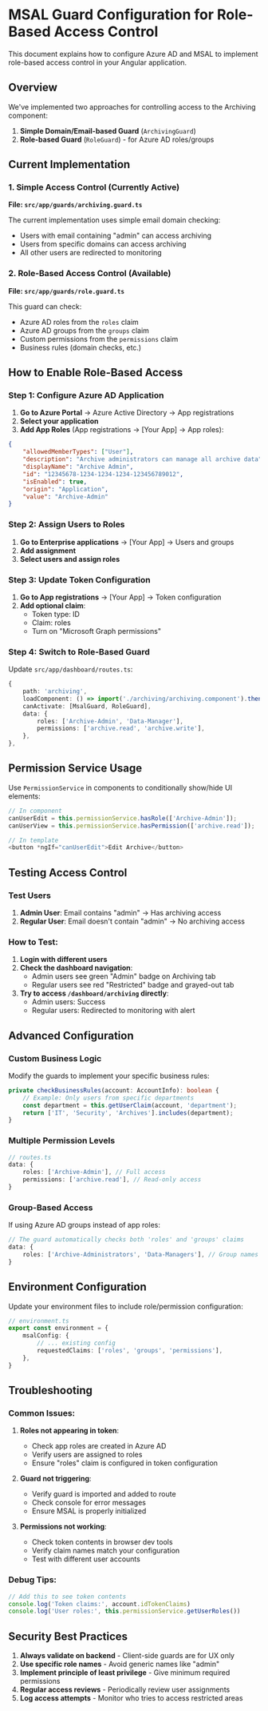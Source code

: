 # MSAL Guard Configuration for Role-Based Access Control

This document explains how to configure Azure AD and MSAL to implement role-based access control in your Angular application.

## Overview

We've implemented two approaches for controlling access to the Archiving component:

1. **Simple Domain/Email-based Guard** (`ArchivingGuard`)
2. **Role-based Guard** (`RoleGuard`) - for Azure AD roles/groups

## Current Implementation

### 1. Simple Access Control (Currently Active)

**File: `src/app/guards/archiving.guard.ts`**

The current implementation uses simple email domain checking:

- Users with email containing "admin" can access archiving
- Users from specific domains can access archiving
- All other users are redirected to monitoring

### 2. Role-Based Access Control (Available)

**File: `src/app/guards/role.guard.ts`**

This guard can check:

- Azure AD roles from the `roles` claim
- Azure AD groups from the `groups` claim
- Custom permissions from the `permissions` claim
- Business rules (domain checks, etc.)

## How to Enable Role-Based Access

### Step 1: Configure Azure AD Application

1. **Go to Azure Portal** → Azure Active Directory → App registrations
2. **Select your application**
3. **Add App Roles** (App registrations → [Your App] → App roles):

```json
{
    "allowedMemberTypes": ["User"],
    "description": "Archive administrators can manage all archive data",
    "displayName": "Archive Admin",
    "id": "12345678-1234-1234-1234-123456789012",
    "isEnabled": true,
    "origin": "Application",
    "value": "Archive-Admin"
}
```

### Step 2: Assign Users to Roles

1. **Go to Enterprise applications** → [Your App] → Users and groups
2. **Add assignment**
3. **Select users and assign roles**

### Step 3: Update Token Configuration

1. **Go to App registrations** → [Your App] → Token configuration
2. **Add optional claim**:
    - Token type: ID
    - Claim: roles
    - Turn on "Microsoft Graph permissions"

### Step 4: Switch to Role-Based Guard

Update `src/app/dashboard/routes.ts`:

```typescript
{
    path: 'archiving',
    loadComponent: () => import('./archiving/archiving.component').then((m) => m.ArchivingComponent),
    canActivate: [MsalGuard, RoleGuard],
    data: {
        roles: ['Archive-Admin', 'Data-Manager'],
        permissions: ['archive.read', 'archive.write'],
    },
},
```

## Permission Service Usage

Use `PermissionService` in components to conditionally show/hide UI elements:

```typescript
// In component
canUserEdit = this.permissionService.hasRole(['Archive-Admin']);
canUserView = this.permissionService.hasPermission(['archive.read']);

// In template
<button *ngIf="canUserEdit">Edit Archive</button>
```

## Testing Access Control

### Test Users

1. **Admin User**: Email contains "admin" → Has archiving access
2. **Regular User**: Email doesn't contain "admin" → No archiving access

### How to Test:

1. **Login with different users**
2. **Check the dashboard navigation**:
    - Admin users see green "Admin" badge on Archiving tab
    - Regular users see red "Restricted" badge and grayed-out tab
3. **Try to access `/dashboard/archiving` directly**:
    - Admin users: Success
    - Regular users: Redirected to monitoring with alert

## Advanced Configuration

### Custom Business Logic

Modify the guards to implement your specific business rules:

```typescript
private checkBusinessRules(account: AccountInfo): boolean {
    // Example: Only users from specific departments
    const department = this.getUserClaim(account, 'department');
    return ['IT', 'Security', 'Archives'].includes(department);
}
```

### Multiple Permission Levels

```typescript
// routes.ts
data: {
    roles: ['Archive-Admin'], // Full access
    permissions: ['archive.read'], // Read-only access
}
```

### Group-Based Access

If using Azure AD groups instead of app roles:

```typescript
// The guard automatically checks both 'roles' and 'groups' claims
data: {
    roles: ['Archive-Administrators', 'Data-Managers'], // Group names
}
```

## Environment Configuration

Update your environment files to include role/permission configuration:

```typescript
// environment.ts
export const environment = {
    msalConfig: {
        // ... existing config
        requestedClaims: ['roles', 'groups', 'permissions'],
    },
}
```

## Troubleshooting

### Common Issues:

1. **Roles not appearing in token**:
    - Check app roles are created in Azure AD
    - Verify users are assigned to roles
    - Ensure "roles" claim is configured in token configuration

2. **Guard not triggering**:
    - Verify guard is imported and added to route
    - Check console for error messages
    - Ensure MSAL is properly initialized

3. **Permissions not working**:
    - Check token contents in browser dev tools
    - Verify claim names match your configuration
    - Test with different user accounts

### Debug Tips:

```typescript
// Add this to see token contents
console.log('Token claims:', account.idTokenClaims)
console.log('User roles:', this.permissionService.getUserRoles())
```

## Security Best Practices

1. **Always validate on backend** - Client-side guards are for UX only
2. **Use specific role names** - Avoid generic names like "admin"
3. **Implement principle of least privilege** - Give minimum required permissions
4. **Regular access reviews** - Periodically review user assignments
5. **Log access attempts** - Monitor who tries to access restricted areas
